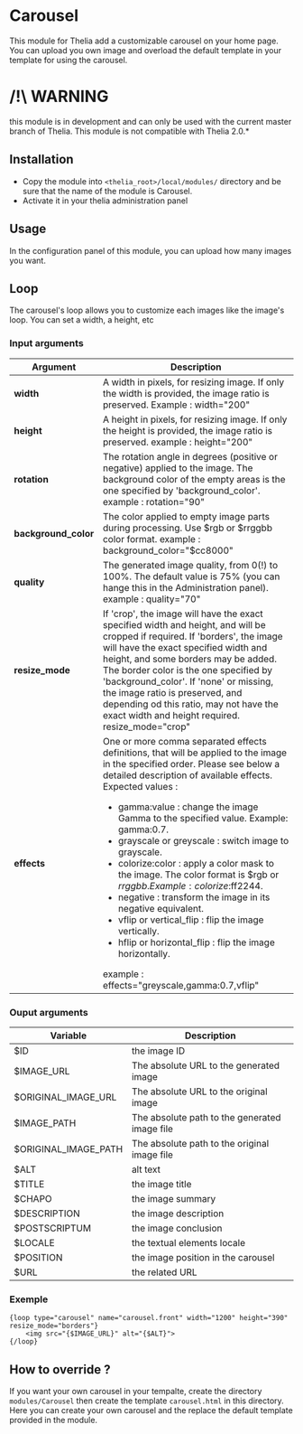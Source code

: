 # Carousel

This module for Thelia add a customizable carousel on your home page. You can upload you own image and overload the default template in your template for using the carousel.

# /!\ WARNING

this module is in development and can only be used with the current master branch of Thelia. This module is not compatible with Thelia 2.0.*

## Installation

* Copy the module into ```<thelia_root>/local/modules/``` directory and be sure that the name of the module is Carousel.
* Activate it in your thelia administration panel

## Usage

In the configuration panel of this module, you can upload how many images you want.

## Loop

The carousel's loop allows you to customize each images like the image's loop. You can set a width, a height, etc

### Input arguments

|Argument   |Description |
|---          |--- |
|**width**  | A width in pixels, for resizing image. If only the width is provided, the image ratio is preserved. Example : width="200" |
|**height** | A height in pixels, for resizing image. If only the height is provided, the image ratio is preserved. example : height="200" |
|**rotation**   |The rotation angle in degrees (positive or negative) applied to the image. The background color of the empty areas is the one specified by 'background_color'. example : rotation="90" |
|**background_color** |The color applied to empty image parts during processing. Use $rgb or $rrggbb color format.  example : background_color="$cc8000"|
|**quality** |The generated image quality, from 0(!) to 100%. The default value is 75% (you can hange this in the Administration panel).  example : quality="70"|
|**resize_mode** | If 'crop', the image will have the exact specified width and height, and will be cropped if required. If 'borders', the image will have the exact specified width and height, and some borders may be added. The border color is the one specified by 'background_color'. If 'none' or missing, the image ratio is preserved, and depending od this ratio, may not have the exact width and height required. resize_mode="crop"|
|**effects** |One or more comma separated effects definitions, that will be applied to the image in the specified order. Please see below a detailed description of available effects. Expected values :<ul><li>gamma:value : change the image Gamma to the specified value. Example: gamma:0.7.</li><li>grayscale or greyscale : switch image to grayscale.</li><li>colorize:color : apply a color mask to the image. The color format is $rgb or $rrggbb. Example: colorize:$ff2244.</li><li>negative : transform the image in its negative equivalent.</li><li>vflip or vertical_flip : flip the image vertically.</li><li>hflip or horizontal_flip : flip the image horizontally.</li></ul>example : effects="greyscale,gamma:0.7,vflip" |

### Ouput arguments

|Variable   |Description |
|---          |--- |
|$ID    |the image ID |
|$IMAGE_URL    |The absolute URL to the generated image  |
|$ORIGINAL_IMAGE_URL    |The absolute URL to the original image  |
|$IMAGE_PATH    |The absolute path to the generated image file  |
|$ORIGINAL_IMAGE_PATH   |The absolute path to the original image file  |
|$ALT   |alt text |
|$TITLE   |the image title |
|$CHAPO   |the image summary |
|$DESCRIPTION   |the image description |
|$POSTSCRIPTUM   |the image conclusion |
|$LOCALE   |the textual elements locale |
|$POSITION   |the image position in the carousel |
|$URL   |the related URL |

### Exemple

```
{loop type="carousel" name="carousel.front" width="1200" height="390" resize_mode="borders"}
    <img src="{$IMAGE_URL}" alt="{$ALT}">
{/loop}
```

## How to override ?

If you want your own carousel in your tempalte, create the directory ```modules/Carousel``` then create the template ```carousel.html``` in this directory. Here you can create your own carousel and the replace the default template provided in the module.
